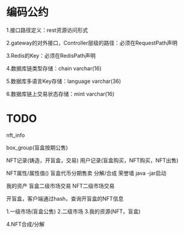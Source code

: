 # 编码公约

1.接口路径定义：rest资源访问形式

2.gateway的对外接口，Controller层级的路径：必须在RequestPath声明

3.Redis的Key：必须在RedisPath声明

4.数据库链类型存储：chain varchar(16)

5.数据库多语言Key存储：language varchar(36)

6.数据库链上交易状态存储：mint varchar(16)







# TODO
nft_info



box_group(盲盒按期公售)

NFT记录(铸造，开盲盒，交易)
用户记录(盲盒购买，NFT购买，NFT出售)

NFT属性/属性值()
盲盒代币分期售卖
分解/合成
荣誉墙
java -jar启动

我的资产
盲盒二级市场交易
NFT二级市场交易









开盲盒，客户端通过hash，查询开盲盒的NFT信息










































1.一级市场(盲盒公售)
2.二级市场
3.我的资源(NFT，盲盒)

4.NFT合成/分解